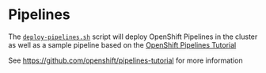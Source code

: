 # Pipelines

The [`deploy-pipelines.sh`](./deploy-pipelines.sh) script will deploy OpenShift Pipelines in the cluster as well as a sample pipeline based on the [OpenShift Pipelines Tutorial](https://github.com/openshift/pipelines-tutorial)

See https://github.com/openshift/pipelines-tutorial for more information
